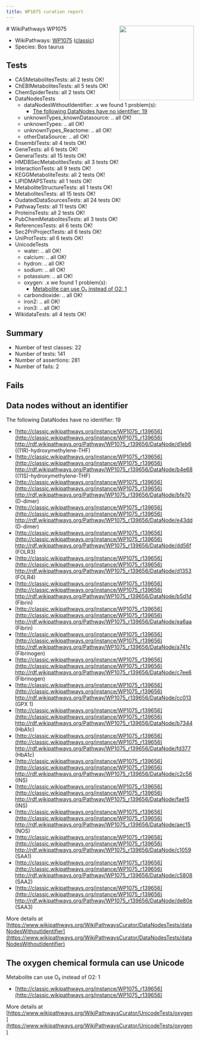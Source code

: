 ```yaml
---
title: WP1075 curation report
---
```


<img style="float: right; width: 200px" src="https://upload.wikimedia.org/wikipedia/commons/thumb/8/83/Wplogo_with_text_500.png/640px-Wplogo_with_text_500.png" />
# WikiPathways WP1075

* WikiPathways: [WP1075](https://wikipathways.org/pathways/WP1075) ([classic](https://classic.wikipathways.org/instance/WP1075))
* Species: Bos taurus
## Tests
* CASMetabolitesTests: all 2 tests OK!
* ChEBIMetabolitesTests: all 5 tests OK!
* ChemSpiderTests: all 2 tests OK!
* DataNodesTests
    * dataNodesWithoutIdentifier: .x we found 1 problem(s):
        * [The following DataNodes have no identifier: 19](#8792c499)
    * unknownTypes_knownDatasource: .. all OK!
    * unknownTypes: .. all OK!
    * unknownTypes_Reactome: .. all OK!
    * otherDataSource: .. all OK!
* EnsemblTests: all 4 tests OK!
* GeneTests: all 6 tests OK!
* GeneralTests: all 15 tests OK!
* HMDBSecMetabolitesTests: all 3 tests OK!
* InteractionTests: all 9 tests OK!
* KEGGMetaboliteTests: all 2 tests OK!
* LIPIDMAPSTests: all 1 tests OK!
* MetaboliteStructureTests: all 1 tests OK!
* MetabolitesTests: all 15 tests OK!
* OudatedDataSourcesTests: all 24 tests OK!
* PathwayTests: all 11 tests OK!
* ProteinsTests: all 2 tests OK!
* PubChemMetabolitesTests: all 3 tests OK!
* ReferencesTests: all 6 tests OK!
* Sec2PriProjectTests: all 6 tests OK!
* UniProtTests: all 6 tests OK!
* UnicodeTests
    * water: .. all OK!
    * calcium: .. all OK!
    * hydron: .. all OK!
    * sodium: .. all OK!
    * potassium: .. all OK!
    * oxygen: .x we found 1 problem(s):
        * [Metabolite can use O₂ instead of O2: 1](#a55ec885)
    * carbondioxide: .. all OK!
    * iron2: .. all OK!
    * iron3: .. all OK!
* WikidataTests: all 4 tests OK!


## Summary

* Number of test classes: 22
* Number of tests: 141
* Number of assertions: 281
* Number of fails: 2

## Fails

<a name="8792c499" />

## Data nodes without an identifier

The following DataNodes have no identifier: 19

* [http://classic.wikipathways.org/instance/WP1075_r139656](http://classic.wikipathways.org/instance/WP1075_r139656) http://rdf.wikipathways.org/Pathway/WP1075_r139656/DataNode/d1eb6 ((11R)-hydroxymethylene-THF)
* [http://classic.wikipathways.org/instance/WP1075_r139656](http://classic.wikipathways.org/instance/WP1075_r139656) http://rdf.wikipathways.org/Pathway/WP1075_r139656/DataNode/b4e68 ((11S)-hydroxymethylene-THF)
* [http://classic.wikipathways.org/instance/WP1075_r139656](http://classic.wikipathways.org/instance/WP1075_r139656) http://rdf.wikipathways.org/Pathway/WP1075_r139656/DataNode/bfe70 (D-dimer)
* [http://classic.wikipathways.org/instance/WP1075_r139656](http://classic.wikipathways.org/instance/WP1075_r139656) http://rdf.wikipathways.org/Pathway/WP1075_r139656/DataNode/e43dd (D-dimer)
* [http://classic.wikipathways.org/instance/WP1075_r139656](http://classic.wikipathways.org/instance/WP1075_r139656) http://rdf.wikipathways.org/Pathway/WP1075_r139656/DataNode/dd56f (FOLR3)
* [http://classic.wikipathways.org/instance/WP1075_r139656](http://classic.wikipathways.org/instance/WP1075_r139656) http://rdf.wikipathways.org/Pathway/WP1075_r139656/DataNode/d1353 (FOLR4)
* [http://classic.wikipathways.org/instance/WP1075_r139656](http://classic.wikipathways.org/instance/WP1075_r139656) http://rdf.wikipathways.org/Pathway/WP1075_r139656/DataNode/b5d1d (Fibrin)
* [http://classic.wikipathways.org/instance/WP1075_r139656](http://classic.wikipathways.org/instance/WP1075_r139656) http://rdf.wikipathways.org/Pathway/WP1075_r139656/DataNode/ea6aa (Fibrin)
* [http://classic.wikipathways.org/instance/WP1075_r139656](http://classic.wikipathways.org/instance/WP1075_r139656) http://rdf.wikipathways.org/Pathway/WP1075_r139656/DataNode/a741c (Fibrinogen)
* [http://classic.wikipathways.org/instance/WP1075_r139656](http://classic.wikipathways.org/instance/WP1075_r139656) http://rdf.wikipathways.org/Pathway/WP1075_r139656/DataNode/c7ee6 (Fibrinogen)
* [http://classic.wikipathways.org/instance/WP1075_r139656](http://classic.wikipathways.org/instance/WP1075_r139656) http://rdf.wikipathways.org/Pathway/WP1075_r139656/DataNode/cc013 (GPX 1)
* [http://classic.wikipathways.org/instance/WP1075_r139656](http://classic.wikipathways.org/instance/WP1075_r139656) http://rdf.wikipathways.org/Pathway/WP1075_r139656/DataNode/b7344 (HbA1c)
* [http://classic.wikipathways.org/instance/WP1075_r139656](http://classic.wikipathways.org/instance/WP1075_r139656) http://rdf.wikipathways.org/Pathway/WP1075_r139656/DataNode/fd377 (HbA1c)
* [http://classic.wikipathways.org/instance/WP1075_r139656](http://classic.wikipathways.org/instance/WP1075_r139656) http://rdf.wikipathways.org/Pathway/WP1075_r139656/DataNode/c2c56 (INS)
* [http://classic.wikipathways.org/instance/WP1075_r139656](http://classic.wikipathways.org/instance/WP1075_r139656) http://rdf.wikipathways.org/Pathway/WP1075_r139656/DataNode/fae15 (INS)
* [http://classic.wikipathways.org/instance/WP1075_r139656](http://classic.wikipathways.org/instance/WP1075_r139656) http://rdf.wikipathways.org/Pathway/WP1075_r139656/DataNode/aec15 (NOS)
* [http://classic.wikipathways.org/instance/WP1075_r139656](http://classic.wikipathways.org/instance/WP1075_r139656) http://rdf.wikipathways.org/Pathway/WP1075_r139656/DataNode/c1059 (SAA1)
* [http://classic.wikipathways.org/instance/WP1075_r139656](http://classic.wikipathways.org/instance/WP1075_r139656) http://rdf.wikipathways.org/Pathway/WP1075_r139656/DataNode/c5808 (SAA2)
* [http://classic.wikipathways.org/instance/WP1075_r139656](http://classic.wikipathways.org/instance/WP1075_r139656) http://rdf.wikipathways.org/Pathway/WP1075_r139656/DataNode/de80e (SAA3)


More details at [https://www.wikipathways.org/WikiPathwaysCurator/DataNodesTests/dataNodesWithoutIdentifier](https://www.wikipathways.org/WikiPathwaysCurator/DataNodesTests/dataNodesWithoutIdentifier)

<a name="a55ec885" />

## The oxygen chemical formula can use Unicode

Metabolite can use O₂ instead of O2: 1

* [http://classic.wikipathways.org/instance/WP1075_r139656](http://classic.wikipathways.org/instance/WP1075_r139656)


More details at [https://www.wikipathways.org/WikiPathwaysCurator/UnicodeTests/oxygen](https://www.wikipathways.org/WikiPathwaysCurator/UnicodeTests/oxygen)


